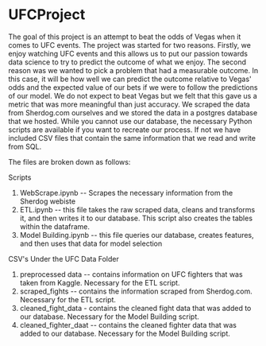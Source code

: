 # UFCProject
The goal of this project is an attempt to beat the odds of Vegas when it comes to UFC events. The project was started for two reasons. Firstly, we enjoy watching UFC events and this allows us to put our passion towards data science to try to predict the outcome of what we enjoy. The second reason was we wanted to pick a problem that had a measurable outcome. In this case, it will be how well we can predict the outcome relative to Vegas' odds and the expected value of our bets if we were to follow the predictions of our model. We do not expect to beat Vegas but we felt that this gave us a metric that was more meaningful than just accuracy. We scraped the data from Sherdog.com ourselves and we stored the data in a postgres database that we hosted. While you cannot use our database, the necessary Python scripts are available if you want to recreate our process. If not we have included CSV files that contain the same information that we read and write from SQL.

The files are broken down as follows:

Scripts
1) WebScrape.ipynb -- Scrapes the necessary information from the Sherdog webiste 
2) ETL.ipynb -- this file takes the raw scraped data, cleans and transforms it, and then writes it to our database. This script also creates the tables within the dataframe.
3) Model Building.ipynb -- this file queries our database, creates features, and then uses that data for model selection

CSV's 
Under the UFC Data Folder
1) preprocessed data -- contains information on UFC fighters that was taken from Kaggle. Necessary for the ETL script.
2) scraped_fights -- contains the information scraped from Sherdog.com. Necessary for the ETL script.
3) cleaned_fight_data - contains the cleaned fight data that was added to our database. Necessary for the Model Building script.
4) cleaned_fighter_daat -- contains the cleaned fighter data that was added to our database. Necessary for the Model Building script.
